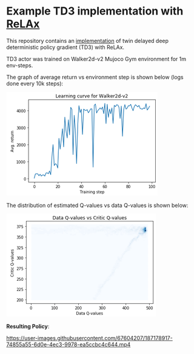 # Example TD3 implementation with [ReLAx](https://github.com/nslyubaykin/relax)

This repository contains an [implementation](https://github.com/nslyubaykin/relax_td3_example/blob/master/td3_tutorial.ipynb) of twin delayed deep deterministic policy gradient (TD3) with ReLAx.

TD3 actor was trained on Walker2d-v2 Mujoco Gym environment for 1m env-steps. 

The graph of average return vs environment step is shown below (logs done every 10k steps):

![td3_training](https://github.com/nslyubaykin/relax_td3_example/blob/master/td3_training.png)

The distribution of estimated Q-values vs data Q-values is shown below:

![td3_q_func](https://github.com/nslyubaykin/relax_td3_example/blob/master/td3_q_func.png)

__Resulting Policy__:

https://user-images.githubusercontent.com/67604207/187178917-74855a55-6d0e-4ec3-9978-ea5ccbc4c644.mp4
